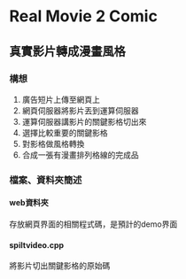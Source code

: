 # Real Movie 2 Comic
## 真實影片轉成漫畫風格

### 構想
1. 廣告短片上傳至網頁上
2. 網頁伺服器將影片丟到運算伺服器
3. 運算伺服器講影片的關鍵影格切出來
4. 選擇比較重要的關鍵影格
5. 對影格做風格轉換
6. 合成一張有漫畫排列格線的完成品

### 檔案、資料夾簡述
#### web資料夾
存放網頁界面的相關程式碼，是預計的demo界面
#### spiltvideo.cpp
將影片切出關鍵影格的原始碼
